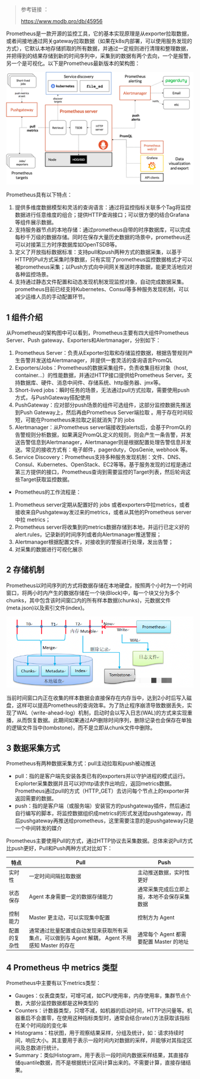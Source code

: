 > 参考链接 ：
>
> https://www.modb.pro/db/45956



​      Prometheus是一款开源的监控工具，它的基本实现原理是从exporter拉取数据，或者间接地通过网关gateway拉取数据（如果在k8s内部署，可以使用服务发现的方式），它默认本地存储抓取的所有数据，并通过一定规则进行清理和整理数据，并把得到的结果存储到新的时间序列中，采集到的数据有两个去向，一个是报警，另一个是可视化。以下是Prometheus最新版本的架构图：



![](./image/1.png)



Prometheus具有以下特点：

1. 提供多维度数据模型和灵活的查询语言：通过将监控指标关联多个Tag将监控数据进行任意维度的组合；提供HTTP查询接口；可以很方便的结合Grafana等组件展示数据。
2. 支持服务器节点的本地存储：通过prometheus自带的时序数据库，可以完成每秒千万级的数据存储。同时在保存大量历史数据的场景中，prometheus还可以对接第三方时序数据库如OpenTSDB等。
3. 定义了开放指标数据标准：支持pull和push两种方式的数据采集，以基于HTTP的Pull方式采集时序数据，只有实现了prometheus监控数据格式才可以被prometheus采集；以Push方式向中间网关推送时序数据，能更灵活地应对各种监控场景。
4. 支持通过静态文件配置和动态发现机制发现监控对象，自动完成数据采集。prometheus目前已经支持Kubernetes、Consul等多种服务发现机制，可以减少运维人员的手动配置环节。



## 1 组件介绍

从Prometheus的架构图中可以看到，Prometheus主要有四大组件Prometheus Server、Push gateway、Exporters和Alertmanager，分别如下：

1. Prometheus Server：负责从Exporter拉取和存储监控数据，根据告警规则产生告警并发送给Alertmanager，并提供一套灵活的查询语言PromQL
2. Exporters/Jobs：Prometheus的数据采集组件，负责收集目标对象（host, container…）的性能数据，并通过HTTP接口提供给Prometheus Server。支持数据库、硬件、消息中间件、存储系统、http服务器、jmx等。
3. Short-lived jobs：瞬时任务的场景，无法通过pull方式拉取，需要使用push方式，与PushGateway搭配使用
4. PushGateway：应对部分push场景的组件可选组件，这部分监控数据先推送到Push Gateway上，然后再由Prometheus Server端拉取 。用于存在时间较短，可能在Prometheus来拉取之前就消失了的 jobs
5. Alertmanager：从Prometheus server端接收到alerts后，会基于PromQL的告警规则分析数据，如果满足PromQL定义的规则，则会产生一条告警，并发送告警信息到Alertmanager，Alertmanager则是根据配置处理告警信息并发送。常见的接收方式有：电子邮件，pagerduty，OpsGenie, webhook 等。
6. Service Discovery：Prometheus支持多种服务发现机制：文件、DNS、Consul、Kubernetes、OpenStack、EC2等等。基于服务发现的过程是通过第三方提供的接口，Prometheus查询到需要监控的Target列表，然后轮询这些Target获取监控数据。

- Prometheus的工作流程是：

1. Prometheus server定期从配置好的 jobs 或者exporters中拉metrics，或者接收来自Pushgateway发过来的metrics，或者从其他的Prometheus server中拉 metrics；
2. Prometheus server将收集到的metrics数据存储到本地，并运行已定义好的alert.rules，记录新的时间序列或者向Alertmanager推送警报；
3. Alertmanager根据配置文件，对接收到的警报进行处理，发出告警；
4. 对采集的数据进行可视化展示



## 2 存储机制

Prometheus以时间序列的方式将数据存储在本地硬盘，按照两个小时为一个时间窗口，将两小时内产生的数据存储在一个块(Block)中，每一个块又分为多个chunks，其中包含该时间窗口内的所有样本数据(chunks)，元数据文件(meta.json)以及索引文件(index)。

![](./image/2.png)

当前时间窗口内正在收集的样本数据会直接保存在内存当中，达到2小时后写入磁盘，这样可以提高Prometheus的查询效率。为了防止程序崩溃导致数据丢失，实现了WAL（write-ahead-log）机制，启动时会以写入日志(WAL)的方式来实现重播，从而恢复数据。此期间如果通过API删除时间序列，删除记录也会保存在单独的逻辑文件当中(tombstone)，而不是立即从chunk文件中删除。



## 3 数据采集方式

Prometheus有两种数据采集方式：pull主动拉取和push被动推送

- pull：指的是客户端先安装各类已有的exporters并以守护进程的模式运行。Explorter采集数据并且可以对http请求作出响应，返回metrics数据。Prometheus通过pull的方式（HTTP_GET）去访问每个节点上的exporter并返回需要的数据。
- push：指的是客户端（或服务端）安装官方的pushgateway插件，然后通过自行编写的脚本，将监控数据组织成metrics的形式发送给pushgateway，而后pushgateway再推送给prometheus，这里需要注意的是pushgateway只是一个中间转发的媒介

Prometheus主要使用Pull的方式，通过HTTP协议去采集数据。总体来说Pull方式比push更好，Pull和Push两种方式对比如下：

| 特点         | Pull                                                         | Push                                         |
| ------------ | ------------------------------------------------------------ | -------------------------------------------- |
| 实时性       | 一定时间间隔拉取数据                                         | 主动推送数据，实时性更好                     |
| 状态保存     | Agent 本身需要一定的数据存储能力                             | 通常采集完成后立即上报，本地不会保存采集数据 |
| 控制能力     | Master 更主动，可以实现集中配置                              | 控制方为 Agent                               |
| 配置的复杂性 | 通常通过批量配置或自动发现来获取所有采集点，可以做到与 Agent 解耦， Agent 不用感知 Master 的存在 | 通常每个 Agent 都需要配置 Master 的地址      |



## 4 Prometheus 中 metrics 类型

Prometheus中主要有以下metrics类型：

- Gauges：仪表盘类型，可增可减，如CPU使用率，内存使用率，集群节点个数，大部分监控数据都是这种类型的
- Counters：计数器类型，只增不减，如机器的启动时间，HTTP访问量等。机器重启不会置零，在使用这种指标类型时，通常会结合rate()方法获取该指标在某个时间段的变化率
- Histograms：柱状图，用于观察结果采样，分组及统计，如：请求持续时间，响应大小。其主要用于表示一段时间内对数据的采样，并能够对其指定区间及总数进行统计。
- Summary：类似Histogram，用于表示一段时间内数据采样结果，其直接存储quantile数据，而不是根据统计区间计算出来的。不需要计算，直接存储结果。



